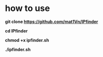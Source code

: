 <h1>how to use</h1>

<strong>git clone <a href="https://github.com/mat1Vn/IPfinder">https://github.com/mat1Vn/IPfinder</a></strong>

<strong>cd IPfinder</strong>

<strong>chmod +x ipfinder.sh</strong>

<strong>./ipfinder.sh</strong>

